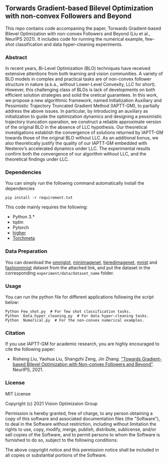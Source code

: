 ## Torwards Gradient-based Bilevel Optimization with non-convex Followers and Beyond
This repo contains code accompaning the paper, Torwards Gradient-based Bilevel Optimization with non-convex Followers and Beyond (Liu et al., NeurIPS 2021). It includes code for running the numerical example, few-shot classification and data hyper-cleaning experiments.

### Abstract
In recent years, Bi-Level Optimization (BLO) techniques have received extensive attentions from both learning and vision communities. A variety of BLO models in complex and practical tasks are of non-convex follower structure in nature (a.k.a., without Lower-Level Convexity, LLC for short). However, this challenging class of BLOs is lack of developments on both efficient solution strategies and solid the oretical guarantees. In this work, we propose a new algorithmic framework, named Initialization Auxiliary and Pessimistic Trajectory Truncated Gradient Method (IAPTT-GM), to partially address the above issues. In particular, by introducing an auxiliary as initialization to guide the optimization dynamics and designing a pessimistic trajectory truncation operation, we construct a reliable approximate version of the original BLO in the absence of LLC hypothesis. Our theoretical investigations establish the convergence of solutions returned by IAPTT-GM towards those of the original BLO without LLC. As an additional bonus, we also theoretically justify the quality of our IAPTT-GM embedded with Nesterov’s accelerated dynamics under LLC. The experimental results confirm both the convergence of our algorithm without LLC, and the theoretical findings under LLC.

### Dependencies
You can simply run the following command automatically install the dependencies

```pip install -r requirement.txt ```

This code mainly requires the following:
- Python 3.*
- tqdm
- Pytorch
- [higher](https://github.com/facebookresearch/higher) 
- [Torchmeta](https://github.com/tristandeleu/pytorch-meta) 

###  Data Preparation

You can download the  [omniglot](https://github.com/brendenlake/omniglot), 
[miniimagenet](https://github.com/renmengye/few-shot-ssl-public/), [tieredimagenet](https://github.com/renmengye/few-shot-ssl-public/), 
[mnist](http://yann.lecun.com/exdb/mnist/) and [fashionmnist](https://github.com/zalandoresearch/fashion-mnist) dataset from the attached link, and put the dataset in the corresponding `experiment/data/dataset_name` folder.

### Usage

You can run the python file for different applications following the script below:

```
Python Few_shot.py  # For few shot classification tasks.
Python  Data_hyper_cleaning.py  # For data hyper-cleaning tasks.
Python  Numerical.py  # For the non-convex numerical examples.
```

### Citation

If you use IAPTT-GM for academic research, you are highly encouraged to cite the following paper:
- Risheng Liu, Yaohua Liu, Shangzhi Zeng, Jin Zhang. ["Towards Gradient-based Bilevel Optimization with Non-convex Followers and Beyond"](https://arxiv.org/abs/2110.00455). NeurIPS, 2021.

### License 

MIT License

Copyright (c) 2021 Vision Optimizaion Group

Permission is hereby granted, free of charge, to any person obtaining a copy
of this software and associated documentation files (the "Software"), to deal
in the Software without restriction, including without limitation the rights
to use, copy, modify, merge, publish, distribute, sublicense, and/or sell
copies of the Software, and to permit persons to whom the Software is
furnished to do so, subject to the following conditions:

The above copyright notice and this permission notice shall be included in all
copies or substantial portions of the Software.